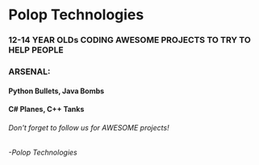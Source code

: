 # Polop Technologies

### 12-14 YEAR OLDs CODING AWESOME PROJECTS TO TRY TO HELP PEOPLE
### ARSENAL:
#### Python Bullets, Java Bombs
#### C# Planes, C++ Tanks
###### Don't forget to follow us for AWESOME projects!
###### -Polop Technologies

<!--
**PolopTechnology/PolopTechnology** is a ✨ _special_ ✨ repository because its `README.md` (this file) appears on your GitHub profile.
